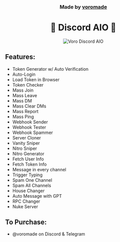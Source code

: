 <h3 align="center">
  Made by <a href="https://github.com/voromade">voromade</a>
</h3>

<h1 align="center">🔱 Discord AIO 🔱</h1>

<p align="center">
  <img src="https://media.discordapp.net/attachments/1187784554338058323/1200592249499688970/image.png?ex=65c6bdaa&is=65b448aa&hm=8452d0eb473dbc9a2f205154abff9f0d8134af20041f3fd0c673d8f749b17b45&=&format=webp&quality=lossless&width=1242&height=662" alt="Voro Discord AIO">
</p>

## Features:

- Token Generator w/ Auto Verification
- Auto-Login
- Load Token in Browser
- Token Checker
- Mass Join
- Mass Leave
- Mass DM
- Mass Clear DMs
- Mass Report
- Mass Ping
- Webhook Sender
- Webhook Tester
- Webhook Spammer
- Server Cloner
- Vanity Sniper
- Nitro Sniper
- Nitro Generator
- Fetch User Info
- Fetch Token Info
- Message in every channel
- Trigger Typing
- Spam One Channel
- Spam All Channels
- House Changer
- Auto Message with GPT
- RPC Changer
- Nuke Server



## To Purchase:

- @voromade on Discord & Telegram
